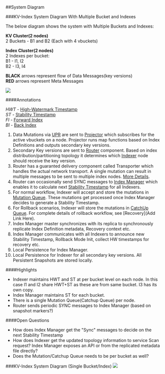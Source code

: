 ##System Diagram


###KV-Index System Diagram With Multiple Bucket and Indexes

The below diagram shows the system with Multiple Buckets and Indexes:

**KV Cluster(2 nodes)** <br>
2 Buckets - B1 and B2 (Each with 4 vbuckets)
<br>

**Index Cluster(2 nodes)** <br>
2 Indexes per bucket:<br>
B1 - I1, I2 <br>
B2 - I3, I4

**BLACK** arrows represent flow of Data Messages(key versions)<br>
**RED** arrows represent Meta Messages

![](https://rawgithub.com/couchbase/indexing/master/secondary/docs/design/images/SystemDiagramMultipleBuckets.svg)

####Annotations

*HWT* - [High-Watermark Timestamp](https://github.com/couchbase/indexing/blob/master/secondary/docs/design/markdown/terminology.md)<br>
*ST* - [Stability Timestamp](https://github.com/couchbase/indexing/blob/master/secondary/docs/design/markdown/terminology.md)<br>
*FI* - [Forward Index](https://github.com/couchbase/indexing/blob/master/secondary/docs/design/markdown/terminology.md)<br>
*BI* - [Back Index](https://github.com/couchbase/indexing/blob/master/secondary/docs/design/markdown/terminology.md)<br>

1. Data Mutations via [UPR](https://github.com/couchbase/indexing/blob/master/secondary/docs/design/markdown/terminology.md) are sent to [Projector](https://github.com/couchbase/indexing/blob/master/secondary/docs/design/overview.md#components) which subscribes for the active vbuckets on a node. Projector runs map functions based on Index Definitions and outputs secondary key versions.
2. Secondary Key versions are sent to [Router](https://github.com/couchbase/indexing/blob/master/secondary/docs/design/overview.md#components) component. Based on index distribution/partitioning topology it determines which [Indexer](https://github.com/couchbase/indexing/blob/master/secondary/docs/design/overview.md#components) node should receive the key version. 
3. Router has a guaranted delivery component called Transporter which handles the actual network transport. A single mutation can result in multiple messages to be sent to multiple index nodes. [More Details](https://github.com/couchbase/indexing/blob/master/secondary/docs/design/markdown/mutation.md).
4. Router can occasionally send SYNC messages to [Index Manager](https://github.com/couchbase/indexing/blob/master/secondary/docs/design/overview.md#components) which enables it to calculate next [Stability Timestamp](https://github.com/couchbase/indexing/blob/master/secondary/docs/design/markdown/terminology.md) for all Indexers.
5. For normal workflow, Indexer will accept and store the mutations in [Mutation Queue](https://github.com/couchbase/indexing/blob/master/secondary/docs/design/markdown/terminology.md). These mutations get processed once Index Manager decides to generate a Stability Timestamp.
6. For Rollback scenarios, Indexer will store the mutations in [CatchUp Queue](https://github.com/couchbase/indexing/blob/master/secondary/docs/design/markdown/terminology.md). For complete details of rollback workflow, see [Recovery](Add Link Here).
7. Index Manager master synchronizes with its replica to synchronously replicate Index Definition metadata, Recovery context etc.
8. Index Manager communicates with all Indexers to announce new Stability Timestamp, Rollback Mode Init, collect HW timestamps for recovery etc.
9. Local Persistence for Index Manager. 
10. Local Persistence for Indexer for all secondary key versions. All Persistent Snapshots are stored locally.

####Highlights
- Indexer maintains HWT and ST at per bucket level on each node. In this case I1 and I2 share HWT+ST as these are from same bucket. I3 has its own copy. 
- Index Manager maintains ST for each bucket. 
- There is a single Mutation Queue(Catchup Queue) per node. 
- Router sends periodic SYNC messages to Index Manager (based on snapshot markers?)

####Open Questions
- How does Index Manager get the "Sync" messages to decide on the next Stability Timestamp
- How does Indexer get the updated topology information to service Scan request? Index Manager exposes an API or from the replicated metadata file directly?
- Does the Mutation/Catchup Queue needs to be per bucket as well?


###KV-Index System Diagram (Single Bucket/Index)
![](https://rawgithub.com/couchbase/indexing/master/secondary/docs/design/images/SystemDiagram.svg)
